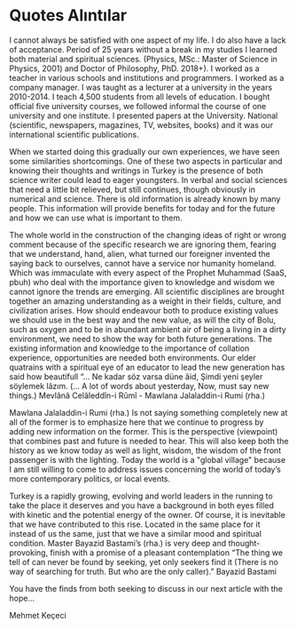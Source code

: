 # Quotes Alıntılar

I cannot always be satisfied with one aspect of my life. I do also have a lack of acceptance. Period of 25 years without a break in my studies I learned both material and spiritual sciences. (Physics, MSc.: Master of Science in Physics, 2001) and Doctor of Philosophy, PhD. 2018+). I worked as a teacher in various schools and institutions and programmers. I worked as a company manager. I was taught as a lecturer at a university in the years 2010-2014. I teach 4,500 students from all levels of education. I bought official five university courses, we followed informal the course of one university and one institute. I presented papers at the University. National (scientific, newspapers, magazines, TV, websites, books) and it was our international scientific publications.

When we started doing this gradually our own experiences, we have seen some similarities shortcomings. One of these two aspects in particular and knowing their thoughts and writings in Turkey is the presence of both science writer could lead to eager youngsters. In verbal and social sciences that need a little bit relieved, but still continues, though obviously in numerical and science. There is old information is already known by many people. This information will provide benefits for today and for the future and how we can use what is important to them.

The whole world in the construction of the changing ideas of right or wrong comment because of the specific research we are ignoring them, fearing that we understand, hand, alien, what turned our foreigner invented the saying back to ourselves, cannot have a service nor humanity homeland. Which was immaculate with every aspect of the Prophet Muhammad (SaaS, pbuh) who deal with the importance given to knowledge and wisdom we cannot ignore the trends are emerging. All scientific disciplines are brought together an amazing understanding as a weight in their fields, culture, and civilization arises. How should endeavour both to produce existing values we should use in the best way and the new value, as will the city of Bolu, such as oxygen and to be in abundant ambient air of being a living in a dirty environment, we need to show the way for both future generations. The existing information and knowledge to the importance of collation experience, opportunities are needed both environments. Our elder quatrains with a spiritual eye of an educator to lead the new generation has said how beautifull “… Ne kadar söz varsa düne âid, Şimdi yeni şeyler söylemek lâzım. (… A lot of words about yesterday, Now, must say new things.) Mevlânâ Celâleddîn-i Rûmî - Mawlana Jalaladdin-i Rumi (rha.)

Mawlana Jalaladdin-i Rumi (rha.) Is not saying something completely new at all of the former is to emphasize here that we continue to progress by adding new information on the former. This is the perspective (viewpoint) that combines past and future is needed to hear. This will also keep both the history as we know today as well as light, wisdom, the wisdom of the front passenger is with the lighting. Today the world is a "global village" because I am still willing to come to address issues concerning the world of today’s more contemporary politics, or local events.

Turkey is a rapidly growing, evolving and world leaders in the running to take the place it deserves and you have a background in both eyes filled with kinetic and the potential energy of the owner. Of course, it is inevitable that we have contributed to this rise. Located in the same place for it instead of us the same, just that we have a similar mood and spiritual condition. Master Bayazid Bastami’s (rha.) is very deep and thought-provoking, finish with a promise of a pleasant contemplation “The thing we tell of can never be found by seeking, yet only seekers find it (There is no way of searching for truth. But who are the only caller).” Bayazid Bastami

You have the finds from both seeking to discuss in our next article with the hope...

Mehmet Keçeci
